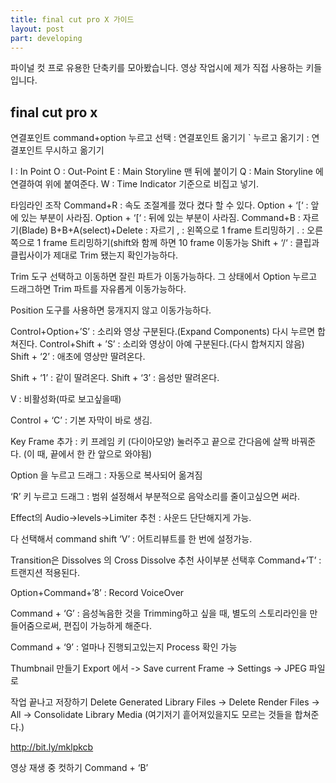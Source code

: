 ```yaml
---
title: final cut pro X 가이드
layout: post
part: developing
---
```


파이널 컷 프로 유용한 단축키를 모아봤습니다.
영상 작업시에 제가 직접 사용하는 키들입니다.



## final cut pro x

연결포인트
command+option 누르고 선택 : 연결포인트 옮기기
` 누르고 옮기기 : 연결포인트 무시하고 옮기기




I : In Point
O : Out-Point
E : Main Storyline 맨 뒤에 붙이기
Q : Main Storyline 에 연결하여 위에 붙여준다.
W : Time Indicator 기준으로 비집고 넣기.


타임라인 조작
Command+R : 속도 조절계를 껐다 켰다 할 수 있다.
Option + ‘[‘ : 앞에 있는 부분이 사라짐.
Option + ‘[‘ : 뒤에 있는 부분이 사라짐.
Command+B : 자르기(Blade)
B+B+A(select)+Delete : 자르기
, : 왼쪽으로 1 frame 트리밍하기
. : 오른쪽으로 1 frame 트리밍하기(shift와 함께 하면 10 frame 이동가능
Shift + ‘/‘ : 클립과 클립사이가 제대로 Trim 됐는지 확인가능하다.

Trim 도구 선택하고 이동하면 잘린 파트가 이동가능하다.
그 상태에서 Option 누르고 드래그하면 Trim 파트를 자유롭게 이동가능하다.

Position 도구를 사용하면 뭉개지지 않고 이동가능하다.


Control+Option+’S’  : 소리와 영상 구분된다.(Expand Components) 다시 누르면 합쳐진다.
Control+Shift + ’S’ : 소리와 영상이 아예 구분된다.(다시 합쳐지지 않음)
Shift + ‘2’ : 애초에 영상만 딸려온다.

Shift + ‘1’ : 같이 딸려온다.
Shift + ‘3’ : 음성만 딸려온다.

V : 비활성화(따로 보고싶을때)

Control + ‘C’ : 기본 자막이 바로 생김.

Key Frame 추가 : 키 프레임 키 (다이아모양) 눌러주고 끝으로 간다음에 살짝 바꿔준다.
(이 때, 끝에서 한 칸 앞으로 와야됨)

Option 을 누르고 드래그 : 자동으로 복사되어 옮겨짐

‘R’ 키 누르고 드래그 : 범위 설정해서 부분적으로 음악소리를 줄이고싶으면 써라.

Effect의 Audio->levels->Limiter 추천 : 사운드 단단해지게 가능.

다 선택해서 command shift ‘V’ : 어트리뷰트를 한 번에 설정가능.

Transition은 Dissolves 의 Cross Dissolve 추천 
사이부분 선택후 Command+’T’ : 트랜지션 적용된다.

Option+Command+’8’ : Record VoiceOver

Command + ‘G’ : 음성녹음한 것을 Trimming하고 싶을 때, 별도의 스토리라인을 만들어줌으로써, 편집이 가능하게 해준다.

Command + ‘9’ : 얼마나 진행되고있는지 Process 확인 가능


Thumbnail 만들기
Export 에서 -> Save current Frame -> Settings -> JPEG 파일로



작업 끝나고 저장하기
Delete Generated Library Files -> Delete Render Files -> All -> Consolidate Library Media (여기저기 흩어져있을지도 모르는 것들을 합쳐준다.)


http://bit.ly/mklpkcb



영상 재생 중 컷하기
Command + ‘B’
